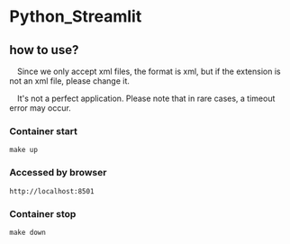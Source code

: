 # Python_Streamlit

## how to use?
&emsp;Since we only accept xml files, the format is xml, but if the extension is not an xml file, please change it.

&emsp;It's not a perfect application. Please note that in rare cases, a timeout error may occur.

### Container start
```
make up
```

### Accessed by browser
```
http://localhost:8501
```

### Container stop
```
make down
```